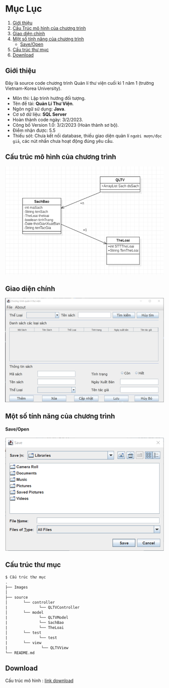 # Mục Lục
1. [Giới thiệu](https://github.com/lebathang/QuanLiThuVien#gi%E1%BB%9Bi-thi%E1%BB%87u)
2. [Cấu Trúc mô hình của chương trình](https://github.com/lebathang/QuanLiThuVien#c%E1%BA%A5u-tr%C3%BAc-m%C3%B4-h%C3%ACnh-c%E1%BB%A7a-ch%C6%B0%C6%A1ng-tr%C3%ACnh)
3. [Giao diện chính](https://github.com/lebathang/QuanLiThuVien#giao-di%E1%BB%87n-ch%C3%ADnh)
4. [Một số tính năng của chương trình](https://github.com/lebathang/QuanLiThuVien#m%E1%BB%99t-s%E1%BB%91-t%C3%ADnh-n%C4%83ng-c%E1%BB%A7a-ch%C6%B0%C6%A1ng-tr%C3%ACnh)
    - [Save/Open](https://github.com/lebathang/QuanLiThuVien#saveopen)
4. [Cấu trúc thư mục](https://github.com/lebathang/QuanLiThuVien#c%E1%BA%A5u-tr%C3%BAc-th%C6%B0-m%E1%BB%A5c)
5. [Download](https://github.com/lebathang/QuanLiThuVien#download)

## Giới thiệu
Đây là source code chương trình Quản lí thư viện cuối kì 1 năm 1 (trường Vietnam-Korea University).

- Môn thi: Lập trình hướng đối tượng.
- Tên đề tài: **Quản Lí Thư Viện**.
- Ngôn ngữ sử dụng: **Java**.
- Cơ sở dữ liệu: **SQL Server** 
- Hoàn thành code ngày: 3/2/2023.
- Công bố Version 1.0: 3/2/2023 (Hoàn thành sơ bộ).
- Điểm nhận được: 5.5
- Thiếu sót: Chưa kết nối database, thiếu giao diện quản lí `người mượn/đọc giả`, các nút nhấn chưa hoạt động đúng yêu cầu.


## Cấu trúc mô hình của chương trình
![moHinhMVC](https://github.com/lebathang/QuanLiThuVien/blob/master/Images/MoHinhMVC.png?raw=true)

## Giao diện chính
![giaoDien](https://github.com/lebathang/QuanLiThuVien/blob/master/Images/GUI_QLTV.png?raw=true)

## Một số tính năng của chương trình

#### Save/Open
![save_open](https://github.com/lebathang/QuanLiThuVien/blob/master/Images/save_openFile.png?raw=true)

## Cấu trúc thư mục
```
$ Cấu trúc thư mục
.
├── Images
│  
├── source   
│       └── controller
|              └── QLTVController
│   	└── model
|              └── QLTVModel
|              └── SachBao
|              └── TheLoai
│   	└── test
|              └── test
|       └── view
|               └── QLTVView
└── README.md

```
## Download
Cấu trúc mô hình : [link download](https://ndb6-my.sharepoint.com/:u:/g/personal/thang_ndb6_onmicrosoft_com/EQR0ed2-jgZAk9iG7tk0qVsB5S_WY9eu-XxxVE8a-I8Cdw?e=eSsbMb)
